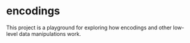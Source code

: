 # encodings

This project is a playground for exploring how encodings and other low-level data manipulations work.
